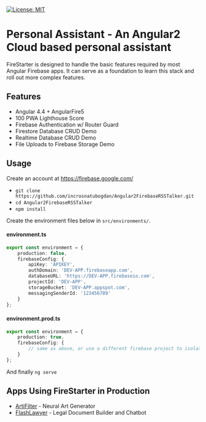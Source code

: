 [![License: MIT](https://img.shields.io/badge/License-MIT-green.svg)](https://opensource.org/licenses/MIT)

# Personal Assistant - An Angular2 Cloud based personal assistant

FireStarter is designed to handle the basic features required by most Angular Firebase apps. It can serve as a foundation to learn this stack and roll out more complex features.

## Features

- Angular 4.4 + AngularFire5
- 100 PWA Lighthouse Score
- Firebase Authentication w/ Router Guard
- Firestore Database CRUD Demo
- Realtime Database CRUD Demo
- File Uploads to Firebase Storage Demo


## Usage

Create an account at https://firebase.google.com/

- `git clone https://github.com/incrosnatubogdan/Angular2FirebaseRSSTalker.git`
- `cd Angular2FirebaseRSSTalker`
- `npm install`

Create the environment files below in `src/environments/`.

#### environment.ts
```typescript
export const environment = {
    production: false,
    firebaseConfig: {
        apiKey: 'APIKEY',
        authDomain: 'DEV-APP.firebaseapp.com',
        databaseURL: 'https://DEV-APP.firebaseio.com',
        projectId: 'DEV-APP',
        storageBucket: 'DEV-APP.appspot.com',
        messagingSenderId: '123456789'
    }
};
```
#### environment.prod.ts
```typescript
export const environment = {
    production: true,
    firebaseConfig: {
        // same as above, or use a different firebase project to isolate environments
    }
};
```

And finally `ng serve`

## Apps Using FireStarter in Production

- [ArtiFilter](https://app.artifilter.com) - Neural Art Generator
- [FlashLawyer](https://flashlawyer.com) - Legal Document Builder and Chatbot
